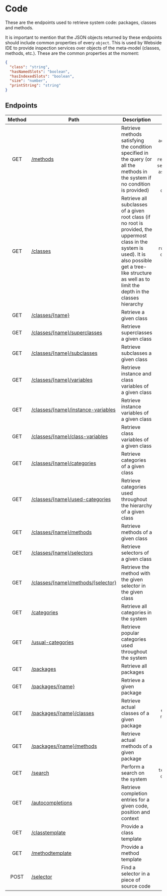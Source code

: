 # Code

These are the endpoints used to retrieve system code: packages, classes and methods.

It is important to mention that the JSON objects returned by these endpoints should include common properties of every `object`. This is used by Webside IDE to provide inspection services over objects of the meta-model (classes, methods, etc.).
These are the common properties at the moment:

```json
{
  "class": "string",
  "hasNamedSlots": "boolean",
  "hasIndexedSlots": "boolean",
  "size": "number",
  "printString": "string"
}
```

## Endpoints

| Method | Path                                                                         | Description                                                                                                                                                                                                             |                                                                                     Parameters                                                                                      | Payload |
| :----: | ---------------------------------------------------------------------------- | ----------------------------------------------------------------------------------------------------------------------------------------------------------------------------------------------------------------------- | :---------------------------------------------------------------------------------------------------------------------------------------------------------------------------------: | ------- |
|  GET   | [/methods](methods/get.md)                                                   | Retrieve methods satisfying the condition specified in the query (or all the methods in the system if no condition is provided)                                                                                         | `selector`, `category`, `accessing`, `using`, `assigning`, `sending`, `referencingClass`, `selectorMatching`, `ast`, `annotations`, `bytecodes`, `dissasembly`, `count`, `modified` | -       |
|  GET   | [/classes](classes/get.md)                                                   | Retrieve all subclasses of a given root class (if no root is provided, the uppermost class in the system is used). It is also possible get a tree-like structure as well as to limit the depth in the classes hierarchy |                                                                    `root`, `names`, `tree`, `depth`, `category`                                                                     | -       |
|  GET   | [/classes/{name}](classes/name/get.md)                                       | Retrieve a given class                                                                                                                                                                                                  |                                                                                          -                                                                                          | -       |
|  GET   | [/classes/{name}/superclasses](classes/name/superclasses/get.md)             | Retrieve superclasses a given class                                                                                                                                                                                     |                                                                                          -                                                                                          | -       |
|  GET   | [/classes/{name}/subclasses](classes/name/subclasses/get.md)                 | Retrieve subclasses a given class                                                                                                                                                                                       |                                                                                          -                                                                                          | -       |
|  GET   | [/classes/{name}/variables](classes/name/variables/get.md)                   | Retrieve instance and class variables of a given class                                                                                                                                                                  |                                                                                          -                                                                                          | -       |
|  GET   | [/classes/{name}/instance-variables](classes/name/instance-variables/get.md) | Retrieve instance variables of a given class                                                                                                                                                                            |                                                                                          -                                                                                          | -       |
|  GET   | [/classes/{name}/class-variables](classes/name/class-variables/get.md)       | Retrieve class variables of a given class                                                                                                                                                                               |                                                                                          -                                                                                          | -       |
|  GET   | [/classes/{name}/categories](classes/name/categories/get.md)                 | Retrieve categories of a given class                                                                                                                                                                                    |                                                                                          -                                                                                          | -       |
|  GET   | [/classes/{name}/used-categories](classes/name/used-categories/get.md)       | Retrieve categories used throughout the hierarchy of a given class                                                                                                                                                      |                                                                                          -                                                                                          | -       |
|  GET   | [/classes/{name}/methods](classes/name/methods/get.md)                       | Retrieve methods of a given class                                                                                                                                                                                       |                                                                                          -                                                                                          | -       |
|  GET   | [/classes/{name}/selectors](classes/name/selectors/get.md)                   | Retrieve selectors of a given class                                                                                                                                                                                     |                                                                                          -                                                                                          | -       |
|  GET   | [/classes/{name}/methods/{selector}](classes/name/methods/selector/get.md)   | Retrieve the method with the given selector in the given class                                                                                                                                                          |                                                                                          -                                                                                          | -       |
|  GET   | [/categories](categories/get.md)                                             | Retrieve all categories in the system                                                                                                                                                                                   |                                                                                          -                                                                                          | -       |
|  GET   | [/usual-categories](usual-categories/get.md)                                 | Retrieve popular categories used throughout the system                                                                                                                                                                  |                                                                                          -                                                                                          | -       |
|  GET   | [/packages](packages/get.md)                                                 | Retrieve all packages                                                                                                                                                                                                   |                                                                                       `names`                                                                                       | -       |
|  GET   | [/packages/{name}](packages/name/get.md)                                     | Retrieve a given package                                                                                                                                                                                                |                                                                                          -                                                                                          | -       |
|  GET   | [/packages/{name}/classes](packages/name/classes/get.md)                     | Retrieve actual classes of a given package                                                                                                                                                                              |                                                                       `extended`, `tree`, `names`, `category`                                                                       | -       |
|  GET   | [/packages/{name}/methods](packages/name/methods/get.md)                     | Retrieve actual methods of a given package                                                                                                                                                                              |                                                                                          -                                                                                          | -       |
|  GET   | [/search](search/get.md)                                                     | Perform a search on the system                                                                                                                                                                                          |                                                                      `text`, `ignoreCase`, `condition`, `type`                                                                      | -       |
|  GET   | [/autocompletions](autocompletions/post.md)                                  | Retrieve completion entries for a given code, position and context                                                                                                                                                      |                                                                                          -                                                                                          | -       |
|  GET   | [/classtemplate](classtemplate/get.md)                                       | Provide a class template                                                                                                                                                                                                |                                                                                      `package`                                                                                      | -       |
|  GET   | [/methodtemplate](methodtemplate/get.md)                                     | Provide a method template                                                                                                                                                                                               |                                                                                          -                                                                                          | -       |
|  POST  | [/selector](selector/post.md)                                                | Find a selector in a piece of source code                                                                                                                                                                               |                                                                                          -                                                                                          | -       |
